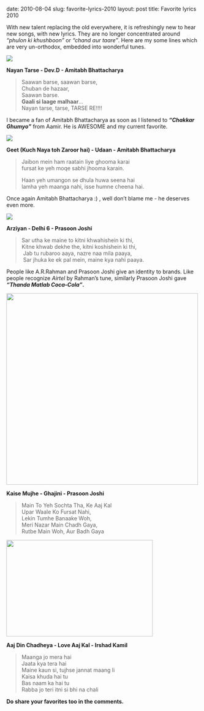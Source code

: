 date: 2010-08-04
slug: favorite-lyrics-2010
layout: post
title: Favorite lyrics 2010


<p>With new talent replacing the old everywhere, it is refreshingly new to hear new songs, with new lyrics. They are no longer concentrated around <em>&#8220;phulon ki khushboon&#8221;</em> or <em>&#8220;chand aur taare&#8221;</em>. Here are my some lines which are very un-orthodox, embedded into wonderful tunes.</p>

<p><img src="http://searchandhra.com/english/wp-content/uploads/2009/01/dev-d.jpg"/></p>

<p><strong>Nayan Tarse - Dev.D - Amitabh Bhattacharya</strong></p>

<blockquote>

<p>Saawan barse, saawan barse,<br/>Chuban de hazaar,<br/>Saawan barse.<br/><strong>Gaali si laage malhaar</strong>…<br/>Nayan tarse, tarse, TARSE RE!!!!</p>

</blockquote>

<p>I became a fan of Amitabh Bhattacharya as soon as I listened to <strong><em>&#8220;Chakkar Ghumyo&#8221;</em></strong> from Aamir. He is AWESOME and my current favorite.</p>

<p><img src="http://passionforcinema.com/wp-content/uploads/udaan-51-500x332.jpg"/></p>

<p><strong>Geet (Kuch Naya toh Zaroor hai) - Udaan - Amitabh Bhattacharya</strong></p>

<blockquote>

<p>Jaibon mein ham raatain liye ghooma karai<br/>fursat ke yeh moqe sabhi jhooma karain.</p>

<p>Haan yeh umangon se dhula huwa seena hai<br/>lamha yeh maanga nahi, isse humne cheena hai.</p>

</blockquote>

<p>Once again Amitabh Bhattacharya :) , well don&#8217;t blame me - he deserves even more.</p>

<p><img src="http://www.planetbollywood.com/Pictures/Posters/DELHI63P.jpg"/></p>

<p><strong>Arziyan - Delhi 6 - Prasoon Joshi</strong></p>

<blockquote>

<p>Sar utha ke maine to kitni khwahishein ki thi,<br/> Kitne khwab dekhe the, kitni koshishein ki thi,<br/> Jab tu rubaroo aaya, nazre naa mila paaya,<br/> Sar jhuka ke ek pal mein, maine kya nahi paaya.</p>

</blockquote>

<p>People like A.R.Rahman and Prasoon Joshi give an identity to brands. Like people recognize <em>Airtel</em> by Rahman&#8217;s tune, similarly Prasoon Joshi gave <strong><em>&#8220;Thanda Matlab Coca-Cola&#8221;</em>.</strong></p>

<p><strong><img width="500" src="http://www.nokia-mobile-tone.com/wp-content/uploads/2009/01/ghajinivideo2.jpg"/><br/></strong></p>

<p><strong>Kaise Mujhe - Ghajini - Prasoon Joshi</strong></p>

<blockquote>

<p>Main To Yeh Sochta Tha, Ke Aaj Kal<br/> Upar Waale Ko Fursat Nahi,<br/> Lekin Tumhe Banaake Woh,<br/> Meri Nazar Main Chadh Gaya,<br/> Rutbe Main Woh, Aur Badh Gaya</p>

</blockquote>

<p><img height="252" width="382" src="http://ondemand.erosentertainment.com/img/product/bigger/lak_aajdin_l.jpg"/></p>

<p><strong>Aaj Din Chadheya - Love Aaj Kal - Irshad Kamil</strong></p>



<blockquote>

<p><span> </span></p>

<p>Maanga jo mera hai<br/>Jaata kya tera hai<br/>Maine kaun si, tujhse jannat maang li<br/>Kaisa khuda hai tu<br/>Bas naam ka hai tu<br/>Rabba jo teri itni si bhi na chali</p>

</blockquote>

<p><strong>Do share your favorites too in the comments.</strong></p>

<blockquote></blockquote>
